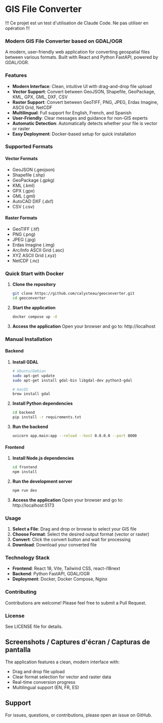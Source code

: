 # GIS File Converter

!!! Ce projet est un test d'utilisation de Claude Code. Ne pas utiliser en opération !!!

### Modern GIS File Converter based on GDAL/OGR

A modern, user-friendly web application for converting geospatial files between various formats. Built with React and Python FastAPI, powered by GDAL/OGR.

### Features

- **Modern Interface**: Clean, intuitive UI with drag-and-drop file upload
- **Vector Support**: Convert between GeoJSON, Shapefile, GeoPackage, KML, GPX, GML, DXF, CSV
- **Raster Support**: Convert between GeoTIFF, PNG, JPEG, Erdas Imagine, ASCII Grid, NetCDF
- **Multilingual**: Full support for English, French, and Spanish
- **User-Friendly**: Clear messages and guidance for non-GIS experts
- **Automatic Detection**: Automatically detects whether your file is vector or raster
- **Easy Deployment**: Docker-based setup for quick installation

### Supported Formats

#### Vector Formats
- GeoJSON (.geojson)
- Shapefile (.shp)
- GeoPackage (.gpkg)
- KML (.kml)
- GPX (.gpx)
- GML (.gml)
- AutoCAD DXF (.dxf)
- CSV (.csv)

#### Raster Formats
- GeoTIFF (.tif)
- PNG (.png)
- JPEG (.jpg)
- Erdas Imagine (.img)
- Arc/Info ASCII Grid (.asc)
- XYZ ASCII Grid (.xyz)
- NetCDF (.nc)

### Quick Start with Docker

1. **Clone the repository**
   ```bash
   git clone https://github.com/calysteau/geoconverter.git
   cd geoconverter
   ```

2. **Start the application**
   ```bash
   docker compose up -d
   ```

3. **Access the application**
   Open your browser and go to: http://localhost

### Manual Installation

#### Backend

1. **Install GDAL**
   ```bash
   # Ubuntu/Debian
   sudo apt-get update
   sudo apt-get install gdal-bin libgdal-dev python3-gdal

   # macOS
   brew install gdal
   ```

2. **Install Python dependencies**
   ```bash
   cd backend
   pip install -r requirements.txt
   ```

3. **Run the backend**
   ```bash
   uvicorn app.main:app --reload --host 0.0.0.0 --port 8000
   ```

#### Frontend

1. **Install Node.js dependencies**
   ```bash
   cd frontend
   npm install
   ```

2. **Run the development server**
   ```bash
   npm run dev
   ```

3. **Access the application**
   Open your browser and go to: http://localhost:5173

### Usage

1. **Select a File**: Drag and drop or browse to select your GIS file
2. **Choose Format**: Select the desired output format (vector or raster)
3. **Convert**: Click the convert button and wait for processing
4. **Download**: Download your converted file

### Technology Stack

- **Frontend**: React 18, Vite, Tailwind CSS, react-i18next
- **Backend**: Python FastAPI, GDAL/OGR
- **Deployment**: Docker, Docker Compose, Nginx

### Contributing

Contributions are welcome! Please feel free to submit a Pull Request.

### License

See LICENSE file for details.

## Screenshots / Captures d'écran / Capturas de pantalla

The application features a clean, modern interface with:
- Drag and drop file upload
- Clear format selection for vector and raster data
- Real-time conversion progress
- Multilingual support (EN, FR, ES)

## Support

For issues, questions, or contributions, please open an issue on GitHub.
